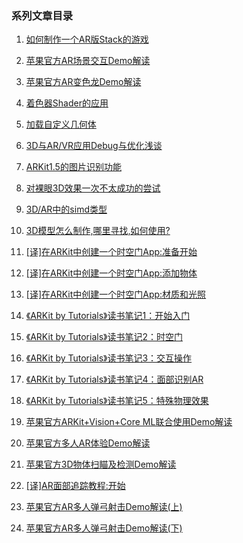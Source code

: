 ### 系列文章目录

1. [如何制作一个AR版Stack的游戏](https://juejin.im/post/5a32331f6fb9a0450671a50b)
2. [苹果官方AR场景交互Demo解读](https://juejin.im/post/5a65c25e6fb9a01cb80fdb5d)
3. [苹果官方AR变色龙Demo解读](https://juejin.im/post/5a76e1975188257a59119bac)
4. [着色器Shader的应用](https://juejin.im/post/5a8fe7a4f265da4e8123b96b)
5. [加载自定义几何体](https://juejin.im/post/5a955ee7f265da4e7071f1db)
6. [3D与AR/VR应用Debug与优化浅谈](https://juejin.im/post/5a9a3fbf6fb9a028d56691ac)
7. [ARKit1.5的图片识别功能](https://juejin.im/post/5aa616086fb9a028e0141dea)
8. [对裸眼3D效果一次不太成功的尝试](https://juejin.im/post/5ae5c6576fb9a07acf55eb6a)
9. [3D/AR中的simd类型](https://juejin.im/post/5b2b0ce4518825522609d18d)
10. [3D模型怎么制作,哪里寻找,如何使用?](https://juejin.im/post/5b47fc57f265da0f783c8d38)
11. [[译]在ARKit中创建一个时空门App:准备开始](https://juejin.im/post/5b57ddbbe51d451918534bc9)
12. [[译]在ARKit中创建一个时空门App:添加物体](https://juejin.im/post/5b7e2aa6e51d4538ac05bc43)
13. [[译]在ARKit中创建一个时空门App:材质和光照](https://juejin.im/post/5b88d11be51d4538dd090151)
14. [《ARKit by Tutorials》读书笔记1：开始入门](https://xiaozhuanlan.com/topic/2315870946)
15. [《ARKit by Tutorials》读书笔记2：时空门](https://xiaozhuanlan.com/topic/2486059137)
16. [《ARKit by Tutorials》读书笔记3：交互操作](https://xiaozhuanlan.com/topic/4605712893)
17. [《ARKit by Tutorials》读书笔记4：面部识别AR](https://xiaozhuanlan.com/topic/0532147869)
18. [《ARKit by Tutorials》读书笔记5：特殊物理效果](https://xiaozhuanlan.com/topic/1904823657)
19. [苹果官方ARKit+Vision+Core ML联合使用Demo解读](https://xiaozhuanlan.com/topic/7910568324)
20. [苹果官方多人AR体验Demo解读](https://xiaozhuanlan.com/topic/9138270546)

21. [苹果官方3D物体扫瞄及检测Demo解读](https://xiaozhuanlan.com/topic/8271605394)

22. [[译]AR面部追踪教程:开始](https://xiaozhuanlan.com/topic/1423857096)

23. [苹果官方AR多人弹弓射击Demo解读(上)](https://xiaozhuanlan.com/topic/5609187342)

24. [苹果官方AR多人弹弓射击Demo解读(下)](https://xiaozhuanlan.com/topic/0283791645)

